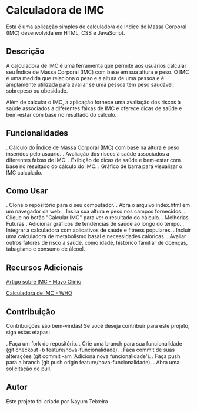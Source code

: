 # Calculadora de IMC

Esta é uma aplicação simples de calculadora de Índice de Massa Corporal (IMC) desenvolvida em HTML, CSS e JavaScript.

## Descrição

A calculadora de IMC é uma ferramenta que permite aos usuários calcular seu Índice de Massa Corporal (IMC) com base em sua altura e peso. O IMC é uma medida que relaciona o peso e a altura de uma pessoa e é amplamente utilizada para avaliar se uma pessoa tem peso saudável, sobrepeso ou obesidade.

Além de calcular o IMC, a aplicação fornece uma avaliação dos riscos à saúde associados a diferentes faixas de IMC e oferece dicas de saúde e bem-estar com base no resultado do cálculo.

## Funcionalidades

. Cálculo do Índice de Massa Corporal (IMC) com base na altura e peso inseridos pelo usuário.
. Avaliação dos riscos à saúde associados a diferentes faixas de IMC.
. Exibição de dicas de saúde e bem-estar com base no resultado do cálculo do IMC.
. Gráfico de barra para visualizar o IMC calculado.

## Como Usar

. Clone o repositório para o seu computador.
. Abra o arquivo index.html em um navegador da web.
. Insira sua altura e peso nos campos fornecidos.
. Clique no botão "Calcular IMC" para ver o resultado do cálculo.
. Melhorias Futuras
. Adicionar gráficos de tendências de saúde ao longo do tempo.
. Integrar a calculadora com aplicativos de saúde e fitness populares.
. Incluir uma calculadora de metabolismo basal e necessidades calóricas.
. Avaliar outros fatores de risco à saúde, como idade, histórico familiar de doenças, tabagismo e consumo de álcool.

## Recursos Adicionais

[Artigo sobre IMC - Mayo Clinic](https://www.mayoclinic.org/es/diseases-conditions/depression/expert-answers/antidepressants/faq-20057938)

[Calculadora de IMC - WHO](https://www.who.int/es/news-room/fact-sheets/detail/obesity-and-overweight)

## Contribuição

Contribuições são bem-vindas! Se você deseja contribuir para este projeto, siga estas etapas:

. Faça um fork do repositório.
. Crie uma branch para sua funcionalidade (git checkout -b feature/nova-funcionalidade).
. Faça commit de suas alterações (git commit -am 'Adiciona nova funcionalidade').
. Faça push para a branch (git push origin feature/nova-funcionalidade).
. Abra uma solicitação de pull.


## Autor
Este projeto foi criado por Nayum Teixeira
